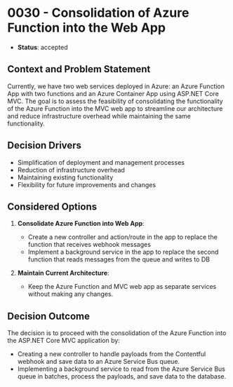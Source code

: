 # 0030 - Consolidation of Azure Function into the Web App

* **Status**: accepted

## Context and Problem Statement

Currently, we have two web services deployed in Azure: an Azure Function App with two functions and an Azure Container App using ASP.NET Core MVC.
The goal is to assess the feasibility of consolidating the functionality of the Azure Function into the MVC web app to streamline our architecture and reduce infrastructure overhead while maintaining the same functionality.

## Decision Drivers

- Simplification of deployment and management processes
- Reduction of infrastructure overhead
- Maintaining existing functionality
- Flexibility for future improvements and changes

## Considered Options

1. **Consolidate Azure Function into Web App**:
   - Create a new controller and action/route in the app to replace the function that receives webhook messages
   - Implement a background service in the app to replace the second function that reads messages from the queue and writes to DB

2. **Maintain Current Architecture**:
   - Keep the Azure Function and MVC web app as separate services without making any changes.

## Decision Outcome
The decision is to proceed with the consolidation of the Azure Function into the ASP.NET Core MVC application by:
- Creating a new controller to handle payloads from the Contentful webhook and save data to an Azure Service Bus queue.
- Implementing a background service to read from the Azure Service Bus queue in batches, process the payloads, and save data to the database.
